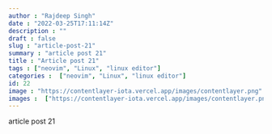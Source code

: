 ```yaml
---
author : "Rajdeep Singh"
date : "2022-03-25T17:11:14Z"
description : ""
draft : false
slug : "article-post-21"
summary : "article post 21"
title : "Article post 21"
tags : ["neovim", "Linux", "linux editor"]
categories :  ["neovim", "Linux", "linux editor"]
id: 22
image : "https://contentlayer-iota.vercel.app/images/contentlayer.png"
images :  ["https://contentlayer-iota.vercel.app/images/contentlayer.png"]
---
```


article post 21